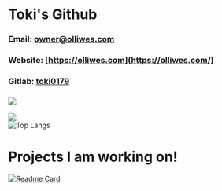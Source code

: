 # Toki's Github
### Email: owner@olliwes.com
### Website: [https://olliwes.com](https://olliwes.com/)
### Gitlab: [toki0179](https://gitlab.com/toki0179)
### ![](https://komarev.com/ghpvc/?username=toki0179&color=red)

![](https://github-readme-stats.vercel.app/api?username=toki0179&show_icons=true&theme=radical)<br >
![Top Langs](https://github-readme-stats.vercel.app/api/top-langs/?username=toki0179&layout=compact&theme=radical)

# Projects I am working on!

[![Readme Card](https://github-readme-stats.vercel.app/api/pin/?username=toki0179&repo=tokibot-public&theme=radical)](https://github.com/toki0179/tokibot-public/)
